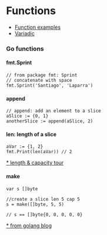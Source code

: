 # Functions

- [Function examples](../todd-mcleod/06-functions)
- [Variadic](https://golang.org/ref/spec#Passing_arguments_to_..._parameters)


### Go functions

#### fmt.Sprint
```
// from package fmt: Sprint
// concatenate with space
fmt.Sprint('Santiago', 'Laparra')
```

#### append
```
// append: add an element to a slice
aSlice := {0, 1}
anotherSlice := append(aSlice, 2)

```

#### len: length of a slice
```
aVar := {1, 2}
fmt.Print(len(aVar)) // 2
```
[* length & capacity tour](https://tour.golang.org/moretypes/11)


#### make
```
var s []byte

//create a slice len 5 cap 5
s = make([]byte, 5, 5)

// s == []byte{0, 0, 0, 0, 0}
```
[* from golang blog](https://blog.golang.org/go-slices-usage-and-internals)